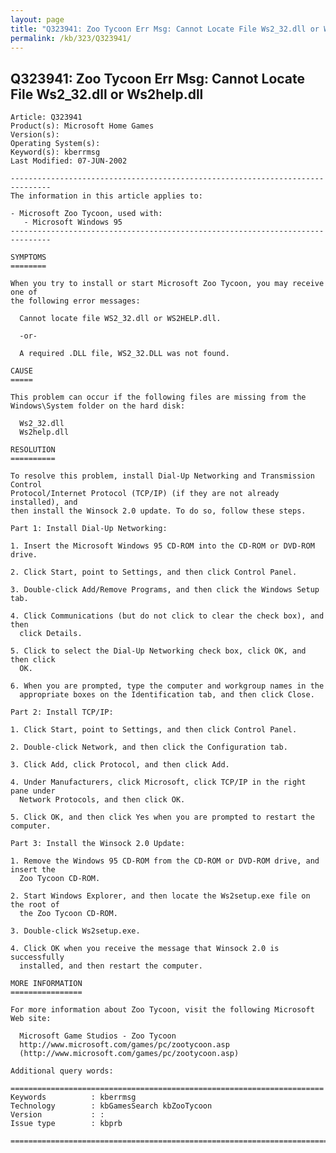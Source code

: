 ```yaml
---
layout: page
title: "Q323941: Zoo Tycoon Err Msg: Cannot Locate File Ws2_32.dll or Ws2help.dll"
permalink: /kb/323/Q323941/
---
```


## Q323941: Zoo Tycoon Err Msg: Cannot Locate File Ws2_32.dll or Ws2help.dll

	Article: Q323941
	Product(s): Microsoft Home Games
	Version(s): 
	Operating System(s): 
	Keyword(s): kberrmsg
	Last Modified: 07-JUN-2002
	
	-------------------------------------------------------------------------------
	The information in this article applies to:
	
	- Microsoft Zoo Tycoon, used with:
	   - Microsoft Windows 95 
	-------------------------------------------------------------------------------
	
	SYMPTOMS
	========
	
	When you try to install or start Microsoft Zoo Tycoon, you may receive one of
	the following error messages:
	
	  Cannot locate file WS2_32.dll or WS2HELP.dll.
	
	  -or-
	
	  A required .DLL file, WS2_32.DLL was not found.
	
	CAUSE
	=====
	
	This problem can occur if the following files are missing from the
	Windows\System folder on the hard disk:
	
	  Ws2_32.dll
	  Ws2help.dll
	
	RESOLUTION
	==========
	
	To resolve this problem, install Dial-Up Networking and Transmission Control
	Protocol/Internet Protocol (TCP/IP) (if they are not already installed), and
	then install the Winsock 2.0 update. To do so, follow these steps.
	
	Part 1: Install Dial-Up Networking:
	
	1. Insert the Microsoft Windows 95 CD-ROM into the CD-ROM or DVD-ROM drive.
	
	2. Click Start, point to Settings, and then click Control Panel.
	
	3. Double-click Add/Remove Programs, and then click the Windows Setup tab.
	
	4. Click Communications (but do not click to clear the check box), and then
	  click Details.
	
	5. Click to select the Dial-Up Networking check box, click OK, and then click
	  OK.
	
	6. When you are prompted, type the computer and workgroup names in the
	  appropriate boxes on the Identification tab, and then click Close.
	
	Part 2: Install TCP/IP:
	
	1. Click Start, point to Settings, and then click Control Panel.
	
	2. Double-click Network, and then click the Configuration tab.
	
	3. Click Add, click Protocol, and then click Add.
	
	4. Under Manufacturers, click Microsoft, click TCP/IP in the right pane under
	  Network Protocols, and then click OK.
	
	5. Click OK, and then click Yes when you are prompted to restart the computer.
	
	Part 3: Install the Winsock 2.0 Update:
	
	1. Remove the Windows 95 CD-ROM from the CD-ROM or DVD-ROM drive, and insert the
	  Zoo Tycoon CD-ROM.
	
	2. Start Windows Explorer, and then locate the Ws2setup.exe file on the root of
	  the Zoo Tycoon CD-ROM.
	
	3. Double-click Ws2setup.exe.
	
	4. Click OK when you receive the message that Winsock 2.0 is successfully
	  installed, and then restart the computer.
	
	MORE INFORMATION
	================
	
	For more information about Zoo Tycoon, visit the following Microsoft Web site:
	
	  Microsoft Game Studios - Zoo Tycoon
	  http://www.microsoft.com/games/pc/zootycoon.asp
	  (http://www.microsoft.com/games/pc/zootycoon.asp)
	
	Additional query words:
	
	======================================================================
	Keywords          : kberrmsg 
	Technology        : kbGamesSearch kbZooTycoon
	Version           : :
	Issue type        : kbprb
	
	=============================================================================
	
